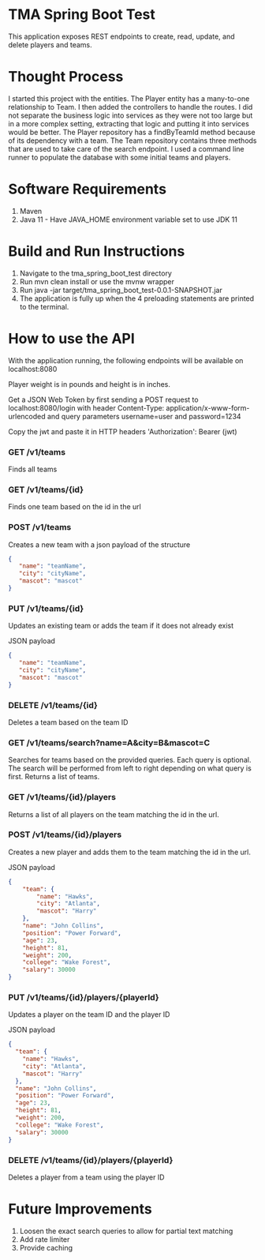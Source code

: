 # TMA Spring Boot Test
This application exposes REST endpoints to create, read, update, and delete players and teams. 

# Thought Process
I started this project with the entities. The Player entity has a many-to-one relationship to Team. I then added the controllers to
handle the routes. I did not separate the business logic into services as they were not too large but in a more complex setting, extracting that logic
and putting it into services would be better. The Player repository has a findByTeamId method because of its dependency with a team.
The Team repository contains three methods that are used to take care of the search endpoint. I used a command line runner to
populate the database with some initial teams and players.

# Software Requirements
1. Maven
2. Java 11 - Have JAVA_HOME environment variable set to use JDK 11

# Build and Run Instructions
1. Navigate to the tma_spring_boot_test directory
2. Run mvn clean install or use the mvnw wrapper
3. Run java -jar target/tma_spring_boot_test-0.0.1-SNAPSHOT.jar
4. The application is fully up when the 4 preloading statements are printed to the terminal.

# How to use the API
With the application running, the following endpoints will be available on localhost:8080

Player weight is in pounds and height is in inches.

Get a JSON Web Token by first sending a POST request to localhost:8080/login with header Content-Type: application/x-www-form-urlencoded
and query parameters username=user and password=1234

Copy the jwt and paste it in HTTP headers 'Authorization': Bearer (jwt)

### GET /v1/teams
Finds all teams

### GET /v1/teams/{id}
Finds one team based on the id in the url

### POST /v1/teams
Creates a new team with a json payload of the structure

```json
{
   "name": "teamName",
   "city": "cityName",
   "mascot": "mascot"
}
```

### PUT /v1/teams/{id}
Updates an existing team or adds the team if it does not already exist

JSON payload
```json
{
   "name": "teamName",
   "city": "cityName",
   "mascot": "mascot"
}
```

### DELETE /v1/teams/{id}
Deletes a team based on the team ID

### GET /v1/teams/search?name=A&city=B&mascot=C
Searches for teams based on the provided queries. Each query is optional. The search will be performed from
left to right depending on what query is first. Returns a list of teams.

### GET /v1/teams/{id}/players
Returns a list of all players on the team matching the id in the url.

### POST /v1/teams/{id}/players
Creates a new player and adds them to the team matching the id in the url.

JSON payload
```json
{
    "team": {
        "name": "Hawks",
        "city": "Atlanta",
        "mascot": "Harry"
    },
    "name": "John Collins",
    "position": "Power Forward",
    "age": 23,
    "height": 81,
    "weight": 200,
    "college": "Wake Forest",
    "salary": 30000
}
```

### PUT /v1/teams/{id}/players/{playerId}
Updates a player on the team ID and the player ID

JSON payload
```json
{
  "team": {
    "name": "Hawks",
    "city": "Atlanta",
    "mascot": "Harry"
  },
  "name": "John Collins",
  "position": "Power Forward",
  "age": 23,
  "height": 81,
  "weight": 200,
  "college": "Wake Forest",
  "salary": 30000
}
```

### DELETE /v1/teams/{id}/players/{playerId}
Deletes a player from a team using the player ID

# Future Improvements
1. Loosen the exact search queries to allow for partial text matching
2. Add rate limiter
3. Provide caching 